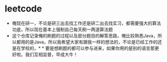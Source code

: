 # leetcode
* 俺现在研一，不论是研三出去找工作还是研二出去找实习，都需要强大的算法功底，所以现在基本上强制自己每天刷一两道算法题
* 这个仓库记录俺的刷题的过程以及部分题目的解答思路，俺比较熟悉Java，所以都用的是Java，所以我希望大家有跟我一样的想法的，不论是已经工作的还是在学校的，* * 要是想刷题的都可以参与进来，如果你用的是别的语言那更好啦。我们互相监督，早成大牛！
